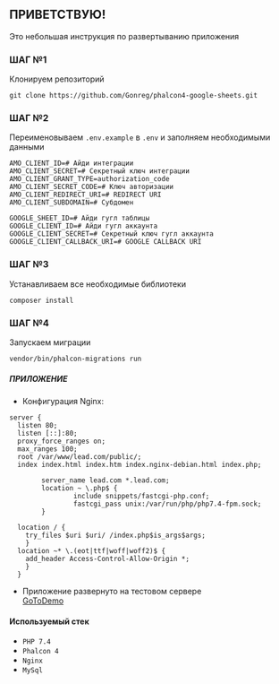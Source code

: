 ## ПРИВЕТСТВУЮ!

Это небольшая инструкция по развертыванию приложения

### ШАГ №1

Клонируем репозиторий

` git clone https://github.com/Gonreg/phalcon4-google-sheets.git `

### ШАГ №2

Переименовываем `.env.example` в `.env` и заполняем необходимыми данными
```
AMO_CLIENT_ID=# Айди интеграции
AMO_CLIENT_SECRET=# Секретный ключ интеграции
AMO_CLIENT_GRANT_TYPE=authorization_code
AMO_CLIENT_SECRET_CODE=# Ключ авторизации
AMO_CLIENT_REDIRECT_URI=# REDIRECT URI
AMO_CLIENT_SUBDOMAIN=# Субдомен 

GOOGLE_SHEET_ID=# Айди гугл таблицы
GOOGLE_CLIENT_ID=# Айди гугл аккаунта
GOOGLE_CLIENT_SECRET=# Секретный ключ гугл аккаунта
GOOGLE_CLIENT_CALLBACK_URI=# GOOGLE CALLBACK URI
```

### ШАГ №3

Устанавливаем все необходимые библиотеки

`composer install`


### ШАГ №4

Запускаем миграции

`vendor/bin/phalcon-migrations run
`

##### ПРИЛОЖЕНИЕ

* Конфигурация Nginx:

```
server {
  listen 80;
  listen [::]:80;
  proxy_force_ranges on;
  max_ranges 100;
  root /var/www/lead.com/public/;
  index index.html index.htm index.nginx-debian.html index.php;

        server_name lead.com *.lead.com;
        location ~ \.php$ {
                include snippets/fastcgi-php.conf;
                fastcgi_pass unix:/var/run/php/php7.4-fpm.sock;
        }

  location / {
    try_files $uri $uri/ /index.php$is_args$args;
    }
  location ~* \.(eot|ttf|woff|woff2)$ {
    add_header Access-Control-Allow-Origin *;
    }
  }
```

* Приложение развернуто на тестовом сервере  
<a href="https://dev.viovan.world/">GoToDemo</a>

#### Используемый стек

* `PHP 7.4`
* `Phalcon 4`
* `Nginx`
* `MySql`